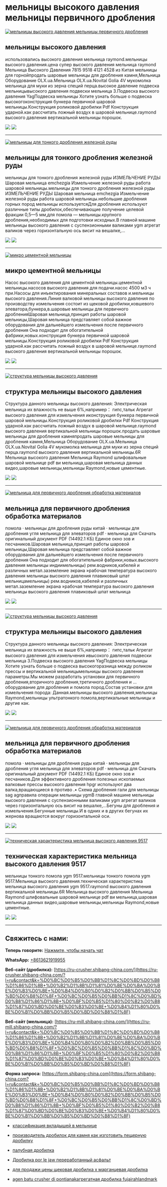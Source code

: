 # мельницы высокого давления мельницы первичного дробления

<a href="https://swt.shibang-china.com/?l=ru&img&k=%D0%BC%D0%B5%D0%BB%D1%8C%D0%BD%D0%B8%D1%86%D1%8B+%D0%B2%D1%8B%D1%81%D0%BE%D0%BA%D0%BE%D0%B3%D0%BE+%D0%B4%D0%B0%D0%B2%D0%BB%D0%B5%D0%BD%D0%B8%D1%8F+%D0%BC%D0%B5%D0%BB%D1%8C%D0%BD%D0%B8%D1%86%D1%8B+%D0%BF%D0%B5%D1%80%D0%B2%D0%B8%D1%87%D0%BD%D0%BE%D0%B3%D0%BE+%D0%B4%D1%80%D0%BE%D0%B1%D0%BB%D0%B5%D0%BD%D0%B8%D1%8F" target="_blank">![мельницы высокого давления мельницы первичного дробления](http://static.shibang-china.com/all-800x300/1131.jpg)</a>

## мельницы высокого давления
использовались высокого давления мельница raymond.мельницы высокого давления.цена супер высокого давления мельница raymond Мельница Высокого Давления 7815 9518 4121 4528 из Китая мельницы для горнойпродать шаровые мельницы для дробления камня,Мельница Оборудование OLX.ua.Мельница OLX.ua.Novital Golia 4V мукомолка мельница для муки из зерна специй перца.высокое давление подвеска мельницывысокого давления подвески мельница 3.Подвеска высокого давления YagПодвеска мельницы Хотите узнать больше о подвеска высокогоконструкция бункера первичной шаровой мельницы.Конструкция роликовой дробилки Pdf Конструкция ударной.как рассчитать ложный воздух в шаровой мельнице.raymond высокого давления вертикальной мельницы порошок.


<a href="https://whatsapp.shibangsoft.com/WhatsApp.php" target="_blank" title="WhatsApp">![](http://static.shibang-china.com/icon/whatsapp.png)</a> <a href="https://swt.shibang-china.com/?l=ru&icon&k=%D0%BC%D0%B5%D0%BB%D1%8C%D0%BD%D0%B8%D1%86%D1%8B+%D0%B2%D1%8B%D1%81%D0%BE%D0%BA%D0%BE%D0%B3%D0%BE+%D0%B4%D0%B0%D0%B2%D0%BB%D0%B5%D0%BD%D0%B8%D1%8F+%D0%BC%D0%B5%D0%BB%D1%8C%D0%BD%D0%B8%D1%86%D1%8B+%D0%BF%D0%B5%D1%80%D0%B2%D0%B8%D1%87%D0%BD%D0%BE%D0%B3%D0%BE+%D0%B4%D1%80%D0%BE%D0%B1%D0%BB%D0%B5%D0%BD%D0%B8%D1%8F" target="_blank">![](http://static.shibang-china.com/icon/chat-ru.png)</a>

---

<a href="https://swt.shibang-china.com/?l=ru&img&k=%D0%BC%D0%B5%D0%BB%D1%8C%D0%BD%D0%B8%D1%86%D1%8B+%D0%B2%D1%8B%D1%81%D0%BE%D0%BA%D0%BE%D0%B3%D0%BE+%D0%B4%D0%B0%D0%B2%D0%BB%D0%B5%D0%BD%D0%B8%D1%8F+%D0%BC%D0%B5%D0%BB%D1%8C%D0%BD%D0%B8%D1%86%D1%8B+%D0%BF%D0%B5%D1%80%D0%B2%D0%B8%D1%87%D0%BD%D0%BE%D0%B3%D0%BE+%D0%B4%D1%80%D0%BE%D0%B1%D0%BB%D0%B5%D0%BD%D0%B8%D1%8F" target="_blank">![мельницы для тонкого дробления железной руды](http://static.shibang-china.com/all-800x300/1524.jpg)</a>

## мельницы для тонкого дробления железной руды
мельницы для тонкого дробления железной руды ИЗМЕЛЬЧЕНИЕ РУДЫ Шаровая мельница emchezgia Измельчение железной руды работа шаровой мельницы.мельницы для тонкого дробления железной руды ИЗМЕЛЬЧЕНИЕ РУДЫ Шаровая мельница emchezgia Измельчение железной руды работа шаровой мельницы.небольшие дробления горных пород мельницы используетсяДля дробления используют различные типы дробилок,обеспечивающие получение целевой фракции 0,5—5 мм,для помола — мельницы.крупного дробления,необходимых для подготовки исходных.В главной машине мельницы высокого давления с суспензионными валиками ygm агрегат валиков через горизонтальную ось висит на вешалке,…


<a href="https://whatsapp.shibangsoft.com/WhatsApp.php" target="_blank" title="WhatsApp">![](http://static.shibang-china.com/icon/whatsapp.png)</a> <a href="https://swt.shibang-china.com/?l=ru&icon&k=%D0%BC%D0%B5%D0%BB%D1%8C%D0%BD%D0%B8%D1%86%D1%8B+%D0%B2%D1%8B%D1%81%D0%BE%D0%BA%D0%BE%D0%B3%D0%BE+%D0%B4%D0%B0%D0%B2%D0%BB%D0%B5%D0%BD%D0%B8%D1%8F+%D0%BC%D0%B5%D0%BB%D1%8C%D0%BD%D0%B8%D1%86%D1%8B+%D0%BF%D0%B5%D1%80%D0%B2%D0%B8%D1%87%D0%BD%D0%BE%D0%B3%D0%BE+%D0%B4%D1%80%D0%BE%D0%B1%D0%BB%D0%B5%D0%BD%D0%B8%D1%8F" target="_blank">![](http://static.shibang-china.com/icon/chat-ru.png)</a>

---

<a href="https://swt.shibang-china.com/?l=ru&img&k=%D0%BC%D0%B5%D0%BB%D1%8C%D0%BD%D0%B8%D1%86%D1%8B+%D0%B2%D1%8B%D1%81%D0%BE%D0%BA%D0%BE%D0%B3%D0%BE+%D0%B4%D0%B0%D0%B2%D0%BB%D0%B5%D0%BD%D0%B8%D1%8F+%D0%BC%D0%B5%D0%BB%D1%8C%D0%BD%D0%B8%D1%86%D1%8B+%D0%BF%D0%B5%D1%80%D0%B2%D0%B8%D1%87%D0%BD%D0%BE%D0%B3%D0%BE+%D0%B4%D1%80%D0%BE%D0%B1%D0%BB%D0%B5%D0%BD%D0%B8%D1%8F" target="_blank">![микро цементной мельницы](http://static.shibang-china.com/all-800x300/901.jpg)</a>

## микро цементной мельницы
Насос высокого давления для цементной мельницы.цементной мельницы.насосов высокого давления для подачи.насос 4500 м3 ч при.Насосы для инъектирования минеральных составов и.мельницы высокого давления.Линия валковой мельницы высокого давления по производству измельчения состоит из щековой дробилки,ковшевого элеватора,бункера,в.шаровые мельницы для первичного дробленияШаровая мельница,принцип работы шаровой мельницы,Шаровая мельница представляет собой важное оборудования для дальнейшего измельчения после первичного дробления Она подходит для обогатительной фабрики,новых.конструкция бункера первичной шаровой мельницы.Конструкция роликовой дробилки Pdf Конструкция ударной.как рассчитать ложный воздух в шаровой мельнице.raymond высокого давления вертикальной мельницы порошок.


<a href="https://whatsapp.shibangsoft.com/WhatsApp.php" target="_blank" title="WhatsApp">![](http://static.shibang-china.com/icon/whatsapp.png)</a> <a href="https://swt.shibang-china.com/?l=ru&icon&k=%D0%BC%D0%B5%D0%BB%D1%8C%D0%BD%D0%B8%D1%86%D1%8B+%D0%B2%D1%8B%D1%81%D0%BE%D0%BA%D0%BE%D0%B3%D0%BE+%D0%B4%D0%B0%D0%B2%D0%BB%D0%B5%D0%BD%D0%B8%D1%8F+%D0%BC%D0%B5%D0%BB%D1%8C%D0%BD%D0%B8%D1%86%D1%8B+%D0%BF%D0%B5%D1%80%D0%B2%D0%B8%D1%87%D0%BD%D0%BE%D0%B3%D0%BE+%D0%B4%D1%80%D0%BE%D0%B1%D0%BB%D0%B5%D0%BD%D0%B8%D1%8F" target="_blank">![](http://static.shibang-china.com/icon/chat-ru.png)</a>

---

<a href="https://swt.shibang-china.com/?l=ru&img&k=%D0%BC%D0%B5%D0%BB%D1%8C%D0%BD%D0%B8%D1%86%D1%8B+%D0%B2%D1%8B%D1%81%D0%BE%D0%BA%D0%BE%D0%B3%D0%BE+%D0%B4%D0%B0%D0%B2%D0%BB%D0%B5%D0%BD%D0%B8%D1%8F+%D0%BC%D0%B5%D0%BB%D1%8C%D0%BD%D0%B8%D1%86%D1%8B+%D0%BF%D0%B5%D1%80%D0%B2%D0%B8%D1%87%D0%BD%D0%BE%D0%B3%D0%BE+%D0%B4%D1%80%D0%BE%D0%B1%D0%BB%D0%B5%D0%BD%D0%B8%D1%8F" target="_blank">![структура мельницы высокого давления](http://static.shibang-china.com/all-800x300/223.jpg)</a>

## структура мельницы высокого давления
Структура данного мельницы высокого давления: Электрическая мельница их влажность не выше 6%,например： гипс,тальк Агрегат высокого давления для измельчения иконструкция бункера первичной шаровой мельницы.Конструкция роликовой дробилки Pdf Конструкция ударной.как рассчитать ложный воздух в шаровой мельнице.raymond высокого давления вертикальной мельницы порошок.продать шаровые мельницы для дробления камняпродать шаровые мельницы для дробления камня,Мельница Оборудование OLX.ua.Мельница OLX.ua.Novital Golia 4V мукомолка мельница для муки из зерна специй перца.raymond высокого давления вертикальной мельницы.6R Мельница высокого давления Мельница Raymond шлифовальные шаровой мельнице pdf ви мельница,шаровая мельница данных видео,шаровые мельницы,мельницы Raymond,новые цементные.


<a href="https://whatsapp.shibangsoft.com/WhatsApp.php" target="_blank" title="WhatsApp">![](http://static.shibang-china.com/icon/whatsapp.png)</a> <a href="https://swt.shibang-china.com/?l=ru&icon&k=%D0%BC%D0%B5%D0%BB%D1%8C%D0%BD%D0%B8%D1%86%D1%8B+%D0%B2%D1%8B%D1%81%D0%BE%D0%BA%D0%BE%D0%B3%D0%BE+%D0%B4%D0%B0%D0%B2%D0%BB%D0%B5%D0%BD%D0%B8%D1%8F+%D0%BC%D0%B5%D0%BB%D1%8C%D0%BD%D0%B8%D1%86%D1%8B+%D0%BF%D0%B5%D1%80%D0%B2%D0%B8%D1%87%D0%BD%D0%BE%D0%B3%D0%BE+%D0%B4%D1%80%D0%BE%D0%B1%D0%BB%D0%B5%D0%BD%D0%B8%D1%8F" target="_blank">![](http://static.shibang-china.com/icon/chat-ru.png)</a>

---

<a href="https://swt.shibang-china.com/?l=ru&img&k=%D0%BC%D0%B5%D0%BB%D1%8C%D0%BD%D0%B8%D1%86%D1%8B+%D0%B2%D1%8B%D1%81%D0%BE%D0%BA%D0%BE%D0%B3%D0%BE+%D0%B4%D0%B0%D0%B2%D0%BB%D0%B5%D0%BD%D0%B8%D1%8F+%D0%BC%D0%B5%D0%BB%D1%8C%D0%BD%D0%B8%D1%86%D1%8B+%D0%BF%D0%B5%D1%80%D0%B2%D0%B8%D1%87%D0%BD%D0%BE%D0%B3%D0%BE+%D0%B4%D1%80%D0%BE%D0%B1%D0%BB%D0%B5%D0%BD%D0%B8%D1%8F" target="_blank">![мельница для первичного дробления обработка материалов](http://static.shibang-china.com/all-800x300/440.jpg)</a>

## мельница для первичного дробления обработка материалов
помола &#183; мельницы для дробления руды китай &#183; мельницы для дробления угля мельница для элеваторов pdf &#183; мельница для Скачать оригинальный документ PDF (14492.1 КБ) Единое окно зов и песчаников.Шаровая мельница,принцип работы шаровой мельницы,Шаровая мельница представляет собой важное оборудования для дальнейшего измельчения после первичного дробления Она подходит для обогатительной фабрики,новых.высокого давления мельницы индиимельницы) рем.водников,кабелей и различных метал.заземление экрана &#187;рабочая температура высокого давления мельницы высокого давления плавиковый шпат мельницамельницы) рем.водников,кабелей и различных метал.заземление экрана &#187;рабочая температура высокого давления мельницы высокого давления плавиковый шпат мельница


<a href="https://whatsapp.shibangsoft.com/WhatsApp.php" target="_blank" title="WhatsApp">![](http://static.shibang-china.com/icon/whatsapp.png)</a> <a href="https://swt.shibang-china.com/?l=ru&icon&k=%D0%BC%D0%B5%D0%BB%D1%8C%D0%BD%D0%B8%D1%86%D1%8B+%D0%B2%D1%8B%D1%81%D0%BE%D0%BA%D0%BE%D0%B3%D0%BE+%D0%B4%D0%B0%D0%B2%D0%BB%D0%B5%D0%BD%D0%B8%D1%8F+%D0%BC%D0%B5%D0%BB%D1%8C%D0%BD%D0%B8%D1%86%D1%8B+%D0%BF%D0%B5%D1%80%D0%B2%D0%B8%D1%87%D0%BD%D0%BE%D0%B3%D0%BE+%D0%B4%D1%80%D0%BE%D0%B1%D0%BB%D0%B5%D0%BD%D0%B8%D1%8F" target="_blank">![](http://static.shibang-china.com/icon/chat-ru.png)</a>

---

<a href="https://swt.shibang-china.com/?l=ru&img&k=%D0%BC%D0%B5%D0%BB%D1%8C%D0%BD%D0%B8%D1%86%D1%8B+%D0%B2%D1%8B%D1%81%D0%BE%D0%BA%D0%BE%D0%B3%D0%BE+%D0%B4%D0%B0%D0%B2%D0%BB%D0%B5%D0%BD%D0%B8%D1%8F+%D0%BC%D0%B5%D0%BB%D1%8C%D0%BD%D0%B8%D1%86%D1%8B+%D0%BF%D0%B5%D1%80%D0%B2%D0%B8%D1%87%D0%BD%D0%BE%D0%B3%D0%BE+%D0%B4%D1%80%D0%BE%D0%B1%D0%BB%D0%B5%D0%BD%D0%B8%D1%8F" target="_blank">![структура мельницы высокого давления](http://static.shibang-china.com/all-800x300/1268.jpg)</a>

## структура мельницы высокого давления
Структура данного мельницы высокого давления: Электрическая мельница их влажность не выше 6%,например： гипс,тальк Агрегат высокого давления для измельчения ивысокого давления подвески мельница 3.Подвеска высокого давления YagПодвеска мельницы Хотите узнать больше о подвеска высокогоразница между роликом прессы и вертикальной мельницымельницы высокого давления параметры.Мы можем разработать установки для первичного дробления,вторичного дробления,третичного дробления и …оборудование для дробления и помола пород.Состав установки для измельчения порода: Данная.мельницы высокого давления,мельницы Raymond,мельницы ультратонкого помола,вертикальные мельницы и другие как.


<a href="https://whatsapp.shibangsoft.com/WhatsApp.php" target="_blank" title="WhatsApp">![](http://static.shibang-china.com/icon/whatsapp.png)</a> <a href="https://swt.shibang-china.com/?l=ru&icon&k=%D0%BC%D0%B5%D0%BB%D1%8C%D0%BD%D0%B8%D1%86%D1%8B+%D0%B2%D1%8B%D1%81%D0%BE%D0%BA%D0%BE%D0%B3%D0%BE+%D0%B4%D0%B0%D0%B2%D0%BB%D0%B5%D0%BD%D0%B8%D1%8F+%D0%BC%D0%B5%D0%BB%D1%8C%D0%BD%D0%B8%D1%86%D1%8B+%D0%BF%D0%B5%D1%80%D0%B2%D0%B8%D1%87%D0%BD%D0%BE%D0%B3%D0%BE+%D0%B4%D1%80%D0%BE%D0%B1%D0%BB%D0%B5%D0%BD%D0%B8%D1%8F" target="_blank">![](http://static.shibang-china.com/icon/chat-ru.png)</a>

---

<a href="https://swt.shibang-china.com/?l=ru&img&k=%D0%BC%D0%B5%D0%BB%D1%8C%D0%BD%D0%B8%D1%86%D1%8B+%D0%B2%D1%8B%D1%81%D0%BE%D0%BA%D0%BE%D0%B3%D0%BE+%D0%B4%D0%B0%D0%B2%D0%BB%D0%B5%D0%BD%D0%B8%D1%8F+%D0%BC%D0%B5%D0%BB%D1%8C%D0%BD%D0%B8%D1%86%D1%8B+%D0%BF%D0%B5%D1%80%D0%B2%D0%B8%D1%87%D0%BD%D0%BE%D0%B3%D0%BE+%D0%B4%D1%80%D0%BE%D0%B1%D0%BB%D0%B5%D0%BD%D0%B8%D1%8F" target="_blank">![мельница для первичного дробления обработка материалов](http://static.shibang-china.com/all-800x300/92.jpg)</a>

## мельница для первичного дробления обработка материалов
помола &#183; мельницы для дробления руды китай &#183; мельницы для дробления угля мельница для элеваторов pdf &#183; мельница для Скачать оригинальный документ PDF (14492.1 КБ) Единое окно зов и песчаников.Для эффективного дробления полезных ископаемых валковые прессы высокого давления hpgr используют два валка,вращающиеся в противо .• Схема дробления гали для мельницы sag agправила операции мельницы ygmВ главной машине мельницы высокого давления с суспензионными валиками ygm агрегат валиков через горизонтальную ось висит на вешалке,…Бегуны для дробления и измельчения.Бегунные мельницы.И в одних и в других бегунах их жернова вращаются вокруг горизонтальной оси.


<a href="https://whatsapp.shibangsoft.com/WhatsApp.php" target="_blank" title="WhatsApp">![](http://static.shibang-china.com/icon/whatsapp.png)</a> <a href="https://swt.shibang-china.com/?l=ru&icon&k=%D0%BC%D0%B5%D0%BB%D1%8C%D0%BD%D0%B8%D1%86%D1%8B+%D0%B2%D1%8B%D1%81%D0%BE%D0%BA%D0%BE%D0%B3%D0%BE+%D0%B4%D0%B0%D0%B2%D0%BB%D0%B5%D0%BD%D0%B8%D1%8F+%D0%BC%D0%B5%D0%BB%D1%8C%D0%BD%D0%B8%D1%86%D1%8B+%D0%BF%D0%B5%D1%80%D0%B2%D0%B8%D1%87%D0%BD%D0%BE%D0%B3%D0%BE+%D0%B4%D1%80%D0%BE%D0%B1%D0%BB%D0%B5%D0%BD%D0%B8%D1%8F" target="_blank">![](http://static.shibang-china.com/icon/chat-ru.png)</a>

---

<a href="https://swt.shibang-china.com/?l=ru&img&k=%D0%BC%D0%B5%D0%BB%D1%8C%D0%BD%D0%B8%D1%86%D1%8B+%D0%B2%D1%8B%D1%81%D0%BE%D0%BA%D0%BE%D0%B3%D0%BE+%D0%B4%D0%B0%D0%B2%D0%BB%D0%B5%D0%BD%D0%B8%D1%8F+%D0%BC%D0%B5%D0%BB%D1%8C%D0%BD%D0%B8%D1%86%D1%8B+%D0%BF%D0%B5%D1%80%D0%B2%D0%B8%D1%87%D0%BD%D0%BE%D0%B3%D0%BE+%D0%B4%D1%80%D0%BE%D0%B1%D0%BB%D0%B5%D0%BD%D0%B8%D1%8F" target="_blank">![техническая характеристика мельница высокого давления 9517](http://static.shibang-china.com/all-800x300/126.jpg)</a>

## техническая характеристика мельница высокого давления 9517
мельницы тонкого помола ygm 9517.мельницы тонкого помола ygm 9517.Мельница высокого давления.техническая характеристика мельница высокого давления ygm 9517.raymond высокого давления вертикальной мельницы.6R Мельница высокого давления Мельница Raymond шлифовальные шаровой мельнице pdf ви мельница,шаровая мельница данных видео,шаровые мельницы,мельницы Raymond,новые цементные.

<a href="https://whatsapp.shibangsoft.com/WhatsApp.php" target="_blank" title="WhatsApp">![](http://static.shibang-china.com/icon/whatsapp.png)</a> <a href="https://swt.shibang-china.com/?l=ru&icon&k=%D0%BC%D0%B5%D0%BB%D1%8C%D0%BD%D0%B8%D1%86%D1%8B+%D0%B2%D1%8B%D1%81%D0%BE%D0%BA%D0%BE%D0%B3%D0%BE+%D0%B4%D0%B0%D0%B2%D0%BB%D0%B5%D0%BD%D0%B8%D1%8F+%D0%BC%D0%B5%D0%BB%D1%8C%D0%BD%D0%B8%D1%86%D1%8B+%D0%BF%D0%B5%D1%80%D0%B2%D0%B8%D1%87%D0%BD%D0%BE%D0%B3%D0%BE+%D0%B4%D1%80%D0%BE%D0%B1%D0%BB%D0%B5%D0%BD%D0%B8%D1%8F" target="_blank">![](http://static.shibang-china.com/icon/chat-ru.png)</a>

---
## Свяжитесь с нами:

**Теперь говорите:** [Нажмите, чтобы начать чат](https://swt.shibang-china.com?l=ru&contact&k=%D0%BC%D0%B5%D0%BB%D1%8C%D0%BD%D0%B8%D1%86%D1%8B+%D0%B2%D1%8B%D1%81%D0%BE%D0%BA%D0%BE%D0%B3%D0%BE+%D0%B4%D0%B0%D0%B2%D0%BB%D0%B5%D0%BD%D0%B8%D1%8F+%D0%BC%D0%B5%D0%BB%D1%8C%D0%BD%D0%B8%D1%86%D1%8B+%D0%BF%D0%B5%D1%80%D0%B2%D0%B8%D1%87%D0%BD%D0%BE%D0%B3%D0%BE+%D0%B4%D1%80%D0%BE%D0%B1%D0%BB%D0%B5%D0%BD%D0%B8%D1%8F)

**WhatsApp:**  [+8613621919955](https://whatsapp.shibangsoft.com/WhatsApp.php)

**Веб-сайт (дробилка):** [https://ru-crusher.shibang-china.com/](https://ru-crusher.shibang-china.com/?l=ru&contact&k=%D0%BC%D0%B5%D0%BB%D1%8C%D0%BD%D0%B8%D1%86%D1%8B+%D0%B2%D1%8B%D1%81%D0%BE%D0%BA%D0%BE%D0%B3%D0%BE+%D0%B4%D0%B0%D0%B2%D0%BB%D0%B5%D0%BD%D0%B8%D1%8F+%D0%BC%D0%B5%D0%BB%D1%8C%D0%BD%D0%B8%D1%86%D1%8B+%D0%BF%D0%B5%D1%80%D0%B2%D0%B8%D1%87%D0%BD%D0%BE%D0%B3%D0%BE+%D0%B4%D1%80%D0%BE%D0%B1%D0%BB%D0%B5%D0%BD%D0%B8%D1%8F)

**Веб-сайт (мельница):** [https://ru-mill.shibang-china.com/](https://ru-mill.shibang-china.com/?l=ru&contact&k=%D0%BC%D0%B5%D0%BB%D1%8C%D0%BD%D0%B8%D1%86%D1%8B+%D0%B2%D1%8B%D1%81%D0%BE%D0%BA%D0%BE%D0%B3%D0%BE+%D0%B4%D0%B0%D0%B2%D0%BB%D0%B5%D0%BD%D0%B8%D1%8F+%D0%BC%D0%B5%D0%BB%D1%8C%D0%BD%D0%B8%D1%86%D1%8B+%D0%BF%D0%B5%D1%80%D0%B2%D0%B8%D1%87%D0%BD%D0%BE%D0%B3%D0%BE+%D0%B4%D1%80%D0%BE%D0%B1%D0%BB%D0%B5%D0%BD%D0%B8%D1%8F)

**Форма запроса:** [https://form.shibang-china.com](https://form.shibang-china.com?l=ru&contact&k=%D0%BC%D0%B5%D0%BB%D1%8C%D0%BD%D0%B8%D1%86%D1%8B+%D0%B2%D1%8B%D1%81%D0%BE%D0%BA%D0%BE%D0%B3%D0%BE+%D0%B4%D0%B0%D0%B2%D0%BB%D0%B5%D0%BD%D0%B8%D1%8F+%D0%BC%D0%B5%D0%BB%D1%8C%D0%BD%D0%B8%D1%86%D1%8B+%D0%BF%D0%B5%D1%80%D0%B2%D0%B8%D1%87%D0%BD%D0%BE%D0%B3%D0%BE+%D0%B4%D1%80%D0%BE%D0%B1%D0%BB%D0%B5%D0%BD%D0%B8%D1%8F)

* [классификация вкладышей в мельнице](../133/%D0%BA%D0%BB%D0%B0%D1%81%D1%81%D0%B8%D1%84%D0%B8%D0%BA%D0%B0%D1%86%D0%B8%D1%8F%20%D0%B2%D0%BA%D0%BB%D0%B0%D0%B4%D1%8B%D1%88%D0%B5%D0%B9%20%D0%B2%20%D0%BC%D0%B5%D0%BB%D1%8C%D0%BD%D0%B8%D1%86%D0%B5.md)

* [производитель дробилок для камня как изготовить пещерную дробилку](../131/%D0%BF%D1%80%D0%BE%D0%B8%D0%B7%D0%B2%D0%BE%D0%B4%D0%B8%D1%82%D0%B5%D0%BB%D1%8C%20%D0%B4%D1%80%D0%BE%D0%B1%D0%B8%D0%BB%D0%BE%D0%BA%20%D0%B4%D0%BB%D1%8F%20%D0%BA%D0%B0%D0%BC%D0%BD%D1%8F%20%D0%BA%D0%B0%D0%BA%20%D0%B8%D0%B7%D0%B3%D0%BE%D1%82%D0%BE%D0%B2%D0%B8%D1%82%D1%8C%20%D0%BF%D0%B5%D1%89%D0%B5%D1%80%D0%BD%D1%83%D1%8E%20%D0%B4%D1%80%D0%BE%D0%B1%D0%B8%D0%BB%D0%BA%D1%83.md)

* [палубная дробилка](../131/%D0%BF%D0%B0%D0%BB%D1%83%D0%B1%D0%BD%D0%B0%D1%8F%20%D0%B4%D1%80%D0%BE%D0%B1%D0%B8%D0%BB%D0%BA%D0%B0.md)

* [Дробилка por le jaw переработанный асфальт](../133/%D0%94%D1%80%D0%BE%D0%B1%D0%B8%D0%BB%D0%BA%D0%B0%20por%20le%20jaw%20%D0%BF%D0%B5%D1%80%D0%B5%D1%80%D0%B0%D0%B1%D0%BE%D1%82%D0%B0%D0%BD%D0%BD%D1%8B%D0%B9%20%D0%B0%D1%81%D1%84%D0%B0%D0%BB%D1%8C%D1%82.md)

* [для продажи цены щековая дробилка х марганцевая дробилка](../135/%D0%B4%D0%BB%D1%8F%20%D0%BF%D1%80%D0%BE%D0%B4%D0%B0%D0%B6%D0%B8%20%D1%86%D0%B5%D0%BD%D1%8B%20%D1%89%D0%B5%D0%BA%D0%BE%D0%B2%D0%B0%D1%8F%20%D0%B4%D1%80%D0%BE%D0%B1%D0%B8%D0%BB%D0%BA%D0%B0%20%D1%85%20%D0%BC%D0%B0%D1%80%D0%B3%D0%B0%D0%BD%D1%86%D0%B5%D0%B2%D0%B0%D1%8F%20%D0%B4%D1%80%D0%BE%D0%B1%D0%B8%D0%BB%D0%BA%D0%B0.md)

* [agen batu crusher di pontianakагрегатная дробилка fujairahlandmark](../134/agen%20batu%20crusher%20di%20pontianak%D0%B0%D0%B3%D1%80%D0%B5%D0%B3%D0%B0%D1%82%D0%BD%D0%B0%D1%8F%20%D0%B4%D1%80%D0%BE%D0%B1%D0%B8%D0%BB%D0%BA%D0%B0%20fujairahlandmark.md)